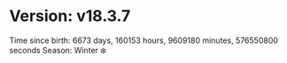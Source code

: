 # Version: v18.3.7
Time since birth: 6673 days, 160153 hours, 9609180 minutes, 576550800 seconds
Season: Winter ❄️
